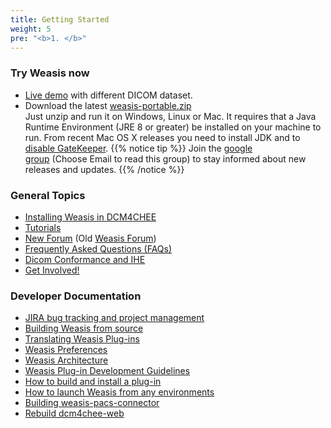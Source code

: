 ```yaml
---
title: Getting Started
weight: 5
pre: "<b>1. </b>"
---
```


### Try Weasis now
- [Live demo](../demo) with different DICOM dataset.
- Download the latest <a  href="https://sourceforge.net/projects/dcm4che/files/Weasis" target="_blank" class="btn btn-default">weasis-portable.zip <i class="fa fa-download"></i></a><br>
Just unzip and run it on Windows, Linux or Mac. It requires that a Java Runtime Environment (JRE 8 or greater) be installed on your machine to run. From recent Mac OS X releases you need to install JDK and to <a target="_blank" href="https://www.tekrevue.com/tip/gatekeeper-macos-sierra/">disable GateKeeper</a>.
{{% notice tip %}}
Join the <a target="_blank" href="http://groups.google.com/forum/#!forum/weasis">google group</a> (Choose Email to read this group) to stay informed about new releases and updates.
{{% /notice %}}

### General Topics

- [Installing Weasis in DCM4CHEE](dcm4chee)
- [Tutorials](../tutorials)
- <a target="_blank" href="http://groups.google.com/group/dcm4che">New Forum</a> (Old <a target="_blank" href="http://forums.dcm4che.org/jiveforums/forum.jspa?forumID=29&start=0">Weasis Forum</a>)
- [Frequently Asked Questions (FAQs)](../faq)
- [Dicom Conformance and IHE](../basics/dicom)
- [Get Involved!](../get-involved)

### Developer Documentation

-   <a target="_blank" href="http://www.dcm4che.org/jira/browse/WEA">JIRA bug tracking and project management</a>
-   [Building Weasis from source](building-weasis)
-   [Translating Weasis Plug-ins](translating)
-   [Weasis Preferences](../basics/customize/preferences)
-   [Weasis Architecture](../basics/architecture)
-   [Weasis Plug-in Development Guidelines](guidelines)
-   [How to build and install a plug-in](../basics/customize/build-plugins)
-   [How to launch Weasis from any environments](../basics/customize/integration)
-   <a target="_blank" href="https://github.com/nroduit/weasis-pacs-connector#build-weasis-pacs-connector">Building weasis-pacs-connector</a>
-   [Rebuild dcm4chee-web](../basics/customize/rebuild-dcm4chee-web)
